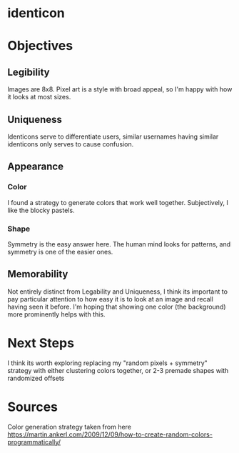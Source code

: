 # identicon

# Objectives

## Legibility
Images are 8x8. Pixel art is a style with broad appeal, so I'm happy with how it looks at most sizes.

## Uniqueness
Identicons serve to differentiate users, similar usernames having similar identicons only serves to cause confusion.

## Appearance
### Color
I found a strategy to generate colors that work well together. Subjectively, I like the blocky pastels.
### Shape
Symmetry is the easy answer here. The human mind looks for patterns, and symmetry is one of the easier ones.

## Memorability
Not entirely distinct from Legability and Uniqueness, I think its important to pay particular attention to how easy it is to look at an image and recall having seen it before. I'm hoping that showing one color (the background) more prominently helps with this.

# Next Steps

I think its worth exploring replacing my "random pixels + symmetry" strategy with either clustering colors together, or 2-3 premade shapes with randomized offsets

# Sources

Color generation strategy taken from here
https://martin.ankerl.com/2009/12/09/how-to-create-random-colors-programmatically/

